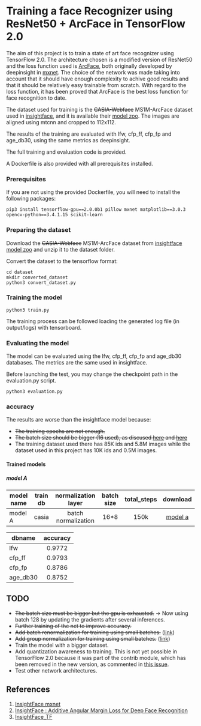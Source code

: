 # Training a face Recognizer using ResNet50 + ArcFace in TensorFlow 2.0

The aim of this project is to train a state of art face recognizer using TensorFlow 2.0. The architecture chosen is a modified version of ResNet50 and the loss function used is [ArcFace](https://arxiv.org/pdf/1801.07698.pdf), both originally developed by deepinsight in [mxnet](https://github.com/deepinsight/insightface). The choice of the network was made taking into account that it should have enough complexity to achive good results and that it should be relatively easy trainable from scratch. With regard to the loss function, it has been proved that ArcFace is the best loss function for face recognition to date.

The dataset used for training is the ~~CASIA-Webface~~ MS1M-ArcFace dataset used in [insightface](https://github.com/deepinsight/insightface), and it is available their [model zoo](https://github.com/deepinsight/insightface/wiki/Dataset-Zoo). The images are aligned using mtcnn and cropped to 112x112.

The results of the training are evaluated with lfw, cfp_ff, cfp_fp and age_db30, using the same metrics as deepinsight.

The full training and evaluation code is provided.

A Dockerfile is also provided with all prerequisites installed.


### Prerequisites

If you are not using the provided Dockerfile, you will need to install the following packages:

```
pip3 install tensorflow-gpu==2.0.0b1 pillow mxnet matplotlib==3.0.3 opencv-python==3.4.1.15 scikit-learn
```

### Preparing the dataset

Download the ~~CASIA-Webface~~ MS1M-ArcFace dataset from [insightface model zoo](https://github.com/deepinsight/insightface/wiki/Dataset-Zoo) and unzip it to the dataset folder.

Convert the dataset to the tensorflow format:

```
cd dataset
mkdir converted_dataset
python3 convert_dataset.py
```

### Training the model

```
python3 train.py
```

The training process can be followed loading the generated log file (in output/logs) with tensorboard.

### Evaluating the model

The model can be evaluated using the lfw, cfp_ff, cfp_fp and age_db30 databases. The metrics are the same used in insightface.

Before launching the test, you may change the checkpoint path in the evaluation.py script.

```
python3 evaluation.py
```

### accuracy

The results are worse than the insightface model because: 
* ~~The training epochs are not enough.~~
* ~~The batch size should be bigger (16 used), as discused [here](https://github.com/deepinsight/insightface/issues/91) and [here](https://github.com/deepinsight/insightface/issues/86)~~
* The training dataset used there has 85K ids and 5.8M images while the dataset used in this project has 10K ids and 0.5M images.

#### Trained models

##### model A
| model name    | train db| normalization layer |batch size| total_steps | download |
| ----- |:-----:|:-----:|:-----:|:-----:|:-----:|
| model A | casia |batch normalization|16*8| 150k |[model a](https://drive.google.com/open?id=1RrVazZAWgDL26HxtacdeHfOADWERDUHK)|


| dbname | accuracy |
| ----- |:-----:|
| lfw |0.9772|
| cfp_ff |0.9793|
| cfp_fp |0.8786|
| age_db30 |0.8752|


## TODO
* ~~The batch size must be bigger but the gpu is exhausted.~~ -> Now using batch 128 by updating the gradients after several inferences. 
* ~~Further training of the net to improve accuracy.~~
* ~~Add batch renormalization for training using small batches.~~ ([link](https://arxiv.org/pdf/1702.03275.pdf))
* ~~Add group normalization for training using small batches.~~ ([link](https://arxiv.org/pdf/1803.08494.pdf))
* Train the model with a bigger dataset.
* Add quantization awareness to training. This is not yet possible in TensorFlow 2.0 because it was part of the contrib module, which has been removed in the new version, as commented in [this issue](https://github.com/tensorflow/tensorflow/issues/27880).
* Test other network architectures.

## References
1. [InsightFace mxnet](https://github.com/deepinsight/insightface)
2. [InsightFace : Additive Angular Margin Loss for Deep Face Recognition](https://arxiv.org/abs/1801.07698)
3. [InsightFace_TF](https://raw.githubusercontent.com/auroua/InsightFace_TF)

